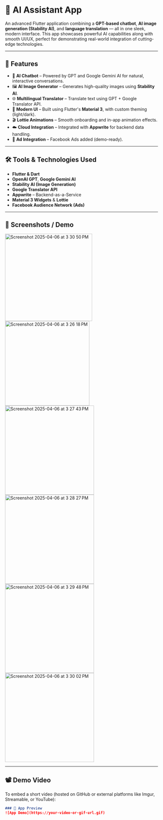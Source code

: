 # 🧠 AI Assistant App

An advanced Flutter application combining a **GPT-based chatbot**, **AI image generation (Stability AI)**, and **language translation** — all in one sleek, modern interface. This app showcases powerful AI capabilities along with smooth UI/UX, perfect for demonstrating real-world integration of cutting-edge technologies.

---

## 🚀 Features

- 🤖 **AI Chatbot** – Powered by GPT and Google Gemini AI for natural, interactive conversations.
- 🖼️ **AI Image Generator** – Generates high-quality images using **Stability AI**.
- 🌐 **Multilingual Translator** – Translate text using GPT + Google Translator API.
- 🎨 **Modern UI** – Built using Flutter's **Material 3**, with custom theming (light/dark).
- 🎬 **Lottie Animations** – Smooth onboarding and in-app animation effects.
- ☁️ **Cloud Integration** – Integrated with **Appwrite** for backend data handling.
- 📱 **Ad Integration** – Facebook Ads added (demo-ready).

---

## 🛠️ Tools & Technologies Used

- **Flutter & Dart**
- **OpenAI GPT**, **Google Gemini AI**
- **Stability AI (Image Generation)**
- **Google Translator API**
- **Appwrite** – Backend-as-a-Service
- **Material 3 Widgets** & **Lottie**
- **Facebook Audience Network (Ads)**

---

## 📸 Screenshots / Demo

<img width="287" alt="Screenshot 2025-04-06 at 3 30 50 PM" src="https://github.com/user-attachments/assets/b5c74c85-d14e-4b58-941c-e62bba544400" />
<img width="278" alt="Screenshot 2025-04-06 at 3 26 18 PM" src="https://github.com/user-attachments/assets/50abe2af-92e2-4403-a991-ad22926458f6" />
<img width="293" alt="Screenshot 2025-04-06 at 3 27 43 PM" src="https://github.com/user-attachments/assets/eb80489f-ab60-4470-be6d-3d22da55feb5" />
<img width="293" alt="Screenshot 2025-04-06 at 3 28 27 PM" src="https://github.com/user-attachments/assets/d86811e5-9f4b-4645-956b-b9363a1c0417" />
<img width="293" alt="Screenshot 2025-04-06 at 3 29 48 PM" src="https://github.com/user-attachments/assets/5beb38bb-19b4-4d99-909b-f52645fa81db" />
<img width="293" alt="Screenshot 2025-04-06 at 3 30 02 PM" src="https://github.com/user-attachments/assets/d26867cc-ecf3-4b19-a838-5a18cf2633c8" />


---

## 📽️ Demo Video

To embed a short video (hosted on GitHub or external platforms like Imgur, Streamable, or YouTube):

```markdown
### 🎥 App Preview
![App Demo](https://your-video-or-gif-url.gif)
